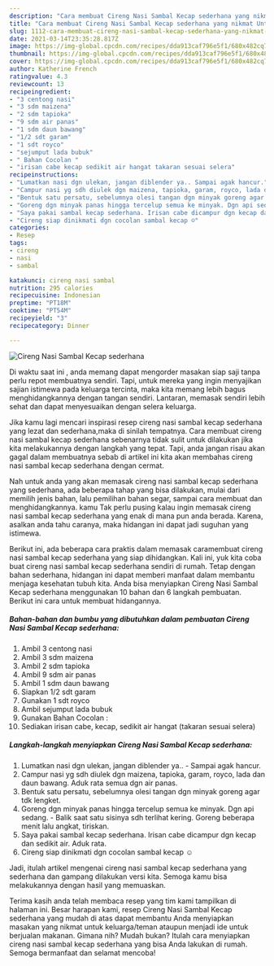 ```yaml
---
description: "Cara membuat Cireng Nasi Sambal Kecap sederhana yang nikmat Untuk Jualan"
title: "Cara membuat Cireng Nasi Sambal Kecap sederhana yang nikmat Untuk Jualan"
slug: 1112-cara-membuat-cireng-nasi-sambal-kecap-sederhana-yang-nikmat-untuk-jualan
date: 2021-03-14T23:35:28.817Z
image: https://img-global.cpcdn.com/recipes/dda913caf796e5f1/680x482cq70/cireng-nasi-sambal-kecap-sederhana-foto-resep-utama.jpg
thumbnail: https://img-global.cpcdn.com/recipes/dda913caf796e5f1/680x482cq70/cireng-nasi-sambal-kecap-sederhana-foto-resep-utama.jpg
cover: https://img-global.cpcdn.com/recipes/dda913caf796e5f1/680x482cq70/cireng-nasi-sambal-kecap-sederhana-foto-resep-utama.jpg
author: Katherine French
ratingvalue: 4.3
reviewcount: 13
recipeingredient:
- "3 centong nasi"
- "3 sdm maizena"
- "2 sdm tapioka"
- "9 sdm air panas"
- "1 sdm daun bawang"
- "1/2 sdt garam"
- "1 sdt royco"
- "sejumput lada bubuk"
- " Bahan Cocolan "
- "irisan cabe kecap sedikit air hangat takaran sesuai selera"
recipeinstructions:
- "Lumatkan nasi dgn ulekan, jangan diblender ya.. Sampai agak hancur."
- "Campur nasi yg sdh diulek dgn maizena, tapioka, garam, royco, lada dan daun bawang. Aduk rata semua dgn air panas."
- "Bentuk satu persatu, sebelumnya olesi tangan dgn minyak goreng agar tdk lengket."
- "Goreng dgn minyak panas hingga tercelup semua ke minyak. Dgn api sedang. Balik saat satu sisinya sdh terlihat kering. Goreng beberapa menit lalu angkat, tiriskan."
- "Saya pakai sambal kecap sederhana. Irisan cabe dicampur dgn kecap dan sedikit air. Aduk rata."
- "Cireng siap dinikmati dgn cocolan sambal kecap ☺️"
categories:
- Resep
tags:
- cireng
- nasi
- sambal

katakunci: cireng nasi sambal 
nutrition: 295 calories
recipecuisine: Indonesian
preptime: "PT18M"
cooktime: "PT54M"
recipeyield: "3"
recipecategory: Dinner

---
```



![Cireng Nasi Sambal Kecap sederhana](https://img-global.cpcdn.com/recipes/dda913caf796e5f1/680x482cq70/cireng-nasi-sambal-kecap-sederhana-foto-resep-utama.jpg)

Di waktu  saat ini , anda memang dapat mengorder masakan siap saji tanpa perlu repot membuatnya sendiri. Tapi, untuk mereka yang ingin menyajikan sajian istimewa pada keluarga tercinta, maka kita memang lebih bagus menghidangkannya dengan tangan sendiri. Lantaran, memasak sendiri lebih sehat dan dapat menyesuaikan dengan selera keluarga.

Jika kamu lagi mencari inspirasi resep cireng nasi sambal kecap sederhana yang lezat dan sederhana,maka di sinilah tempatnya. Cara membuat cireng nasi sambal kecap sederhana  sebenarnya tidak sulit untuk dilakukan jika kita melakukannya dengan langkah yang tepat. Tapi, anda jangan risau akan gagal dalam membuatnya 
sebab di artikel ini kita akan membahas cireng nasi sambal kecap sederhana dengan cermat.  



Nah untuk anda yang akan memasak cireng nasi sambal kecap sederhana yang sederhana, ada beberapa tahap yang bisa dilakukan, mulai dari memilih jenis bahan, lalu pemilihan bahan segar, sampai cara membuat dan menghidangkannya. kamu Tak perlu pusing kalau ingin memasak cireng nasi sambal kecap sederhana yang enak di mana pun anda berada. Karena, asalkan anda  tahu caranya, maka hidangan ini dapat jadi suguhan yang istimewa.

Berikut ini, ada beberapa cara praktis  dalam memasak caramembuat cireng nasi sambal kecap sederhana yang siap dihidangkan. Kali ini, yuk kita coba buat cireng nasi sambal kecap sederhana sendiri di rumah. Tetap dengan bahan sederhana, hidangan ini dapat memberi manfaat dalam membantu menjaga kesehatan tubuh kita. Anda bisa menyiapkan Cireng Nasi Sambal Kecap sederhana menggunakan 10 bahan dan 6 langkah pembuatan. Berikut ini cara untuk membuat hidangannya.

<!--inarticleads1-->

##### Bahan-bahan dan bumbu yang dibutuhkan dalam pembuatan Cireng Nasi Sambal Kecap sederhana:

1. Ambil 3 centong nasi
1. Ambil 3 sdm maizena
1. Ambil 2 sdm tapioka
1. Ambil 9 sdm air panas
1. Ambil 1 sdm daun bawang
1. Siapkan 1/2 sdt garam
1. Gunakan 1 sdt royco
1. Ambil sejumput lada bubuk
1. Gunakan  Bahan Cocolan :
1. Sediakan irisan cabe, kecap, sedikit air hangat (takaran sesuai selera)




<!--inarticleads2-->

##### Langkah-langkah menyiapkan Cireng Nasi Sambal Kecap sederhana:

1. Lumatkan nasi dgn ulekan, jangan diblender ya.. - Sampai agak hancur.
1. Campur nasi yg sdh diulek dgn maizena, tapioka, garam, royco, lada dan daun bawang. Aduk rata semua dgn air panas.
1. Bentuk satu persatu, sebelumnya olesi tangan dgn minyak goreng agar tdk lengket.
1. Goreng dgn minyak panas hingga tercelup semua ke minyak. Dgn api sedang. - Balik saat satu sisinya sdh terlihat kering. Goreng beberapa menit lalu angkat, tiriskan.
1. Saya pakai sambal kecap sederhana. Irisan cabe dicampur dgn kecap dan sedikit air. Aduk rata.
1. Cireng siap dinikmati dgn cocolan sambal kecap ☺️




Jadi, itulah artikel mengenai  cireng nasi sambal kecap sederhana  yang sederhana dan gampang dilakukan versi kita. Semoga kamu bisa melakukannya dengan hasil yang memuaskan. 

Terima kasih anda telah membaca resep yang tim kami tampilkan di halaman ini. Besar harapan kami, resep  Cireng Nasi Sambal Kecap sederhana yang mudah di atas dapat membantu Anda menyiapkan masakan yang nikmat untuk keluarga/teman ataupun menjadi ide untuk berjualan makanan. Gimana nih? Mudah bukan? Itulah cara menyiapkan cireng nasi sambal kecap sederhana yang bisa Anda lakukan di rumah. Semoga bermanfaat dan selamat mencoba!

